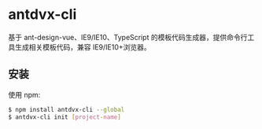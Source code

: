 # antdvx-cli

基于 ant-design-vue、IE9/IE10、TypeScript 的模板代码生成器，提供命令行工具生成相关模板代码，兼容 IE9/IE10+浏览器。

## 安装

使用 npm:

```bash
$ npm install antdvx-cli --global
$ antdvx-cli init [project-name]
```
